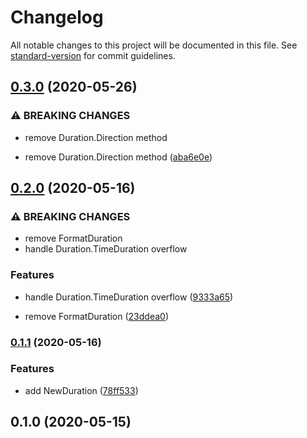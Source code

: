 # Changelog

All notable changes to this project will be documented in this file. See [standard-version](https://github.com/conventional-changelog/standard-version) for commit guidelines.

## [0.3.0](https://github.com/NateScarlet/iso8601/compare/v0.2.0...v0.3.0) (2020-05-26)


### ⚠ BREAKING CHANGES

* remove Duration.Direction method

* remove Duration.Direction method ([aba6e0e](https://github.com/NateScarlet/iso8601/commit/aba6e0e6c5e85df7a62e5099f7dded3ee830e83f))

## [0.2.0](https://github.com/NateScarlet/iso8601/compare/v0.1.1...v0.2.0) (2020-05-16)


### ⚠ BREAKING CHANGES

* remove FormatDuration
* handle Duration.TimeDuration overflow

### Features

* handle Duration.TimeDuration overflow ([9333a65](https://github.com/NateScarlet/iso8601/commit/9333a6583e50f005b20b143792fea5ecef868c93))


* remove FormatDuration ([23ddea0](https://github.com/NateScarlet/iso8601/commit/23ddea08d3c2a1d23d0fd9d5ae17c521f125687d))

### [0.1.1](https://github.com/NateScarlet/iso8601/compare/v0.1.0...v0.1.1) (2020-05-16)


### Features

* add NewDuration ([78ff533](https://github.com/NateScarlet/iso8601/commit/78ff5336c9ee574177b477a2e8d9dce13b8110d0))

## 0.1.0 (2020-05-15)
